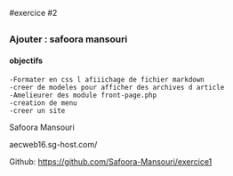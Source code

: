 
#exercice #2
##
### Ajouter : safoora mansouri
#### objectifs 
    -Formater en css l afiiichage de fichier markdown
    -creer de modeles pour afficher des archives d article
    -Amelieurer des module front-page.php
    -creation de menu
    -creer un site 
Safoora Mansouri

aecweb16.sg-host.com/

Github:
https://github.com/Safoora-Mansouri/exercice1